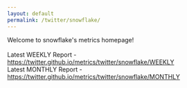 ```yaml
---
layout: default
permalink: /twitter/snowflake/
---
```

Welcome to snowflake's metrics homepage!
<br><br>
Latest WEEKLY Report - <a href="https://twitter.github.io/metrics/twitter/snowflake/WEEKLY">https://twitter.github.io/metrics/twitter/snowflake/WEEKLY</a>
<br>
Latest MONTHLY Report - <a href="https://twitter.github.io/metrics/twitter/snowflake/MONTHLY">https://twitter.github.io/metrics/twitter/snowflake/MONTHLY</a>
<br>
